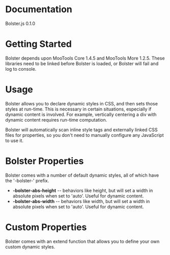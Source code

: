 Documentation
=============
Bolster.js 0.1.0

Getting Started
===============
Bolster depends upon MooTools Core 1.4.5 and MooTools More 1.2.5. These libraries need to be linked before Bolster is loaded, or Bolster will fail and log to console.

Usage
=====
Bolster allows you to declare dynamic styles in CSS, and then sets those styles at run-time. This is necessary in certain situations, especially if dynamic content is involved. For example, vertically centering a div with dynamic content requires run-time computation.

Bolster will automatically scan inline style tags and externally linked CSS files for properties, so you don't need to manually configure any JavaScript to use it.

Bolster Properties
==================
Bolster comes with a number of default dynamic styles, all of which have the '-bolster-' prefix.

* **-bolster-abs-height** -- behaviors like height, but will set a width in absolute pixels when set to 'auto'. Useful for dynamic content.
* **-bolster-abs-width** -- behaviors like width, but will set a width in absolute pixels when set to 'auto'. Useful for dynamic content.

Custom Properties
=================
Bolster comes with an extend function that allows you to define your own custom dynamic styles.